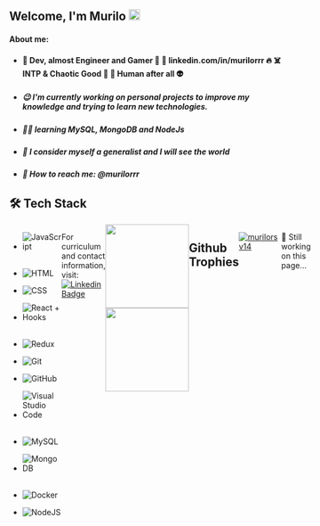 ## Welcome, I'm Murilo <img src="https://github.githubassets.com/images/icons/emoji/unicode/1f44b.png" width='20' height="20">

<h4> About me: </h2>

- #### :purple_heart: Dev, almost Engineer and Gamer :green_heart: :rocket: linkedin.com/in/murilorrr :fire: :skull_and_crossbones: INTP & Chaotic Good :game_die: :space_invader: Human after all :alien:

- ##### :wink: I'm currently working on personal projects to improve my knowledge and trying to learn new technologies.
- ##### 👨‍💻 learning MySQL, MongoDB and NodeJs
- #####  <li>:seedling: I consider myself a generalist and I will see the world </li>
- #####  <li> 📮 How to reach me: @murilorrr </li>
<!-- - ##### [Mage](https://twitter.com/magelibORG) [Dev](https://github.com/isabellaherman/MageLib) [🧙](https://www.twitch.tv/isabellaherman) -->
	
<h2  style="font-weight: bold">🛠️ Tech Stack</h2>

  
	
<div  style="display: flex; justify-content: space-between">

  

<div>

  

-  ![JavaScript](https://img.shields.io/badge/JavaScript-F7DF1E?style=for-the-badge&logo=javascript&logoColor=black)&nbsp;

-  ![HTML](https://img.shields.io/badge/HTML5-E34F26?style=for-the-badge&logo=html5&logoColor=white)&nbsp;
	
-  ![CSS](https://img.shields.io/badge/CSS3-1572B6?style=for-the-badge&logo=css3&logoColor=white)&nbsp;

-  ![React + Hooks](https://camo.githubusercontent.com/4d157984d8f380b75f34b43d817cfea2449fa369b68190c95c0469368099123c/68747470733a2f2f696d672e736869656c64732e696f2f62616467652f2d52454143542b484f4f4b532d3631444146423f7374796c653d666f722d7468652d6261646765266c6f676f3d7265616374266c6f676f436f6c6f723d626c61636b266c6f676f57696474683d3230)&nbsp;
	
-  ![Redux](https://camo.githubusercontent.com/21f7fb67d2c607027a07ac7a39f8cd713e150adafe9714862864d559ccb66b72/68747470733a2f2f696d672e736869656c64732e696f2f62616467652f2d52454455582d3736344142433f7374796c653d666f722d7468652d6261646765266c6f676f3d7265647578266c6f676f436f6c6f723d7768697465266c6f676f57696474683d3230)	


-  ![Git](https://img.shields.io/badge/Git-F05032?style=for-the-badge&logo=git&logoColor=white)&nbsp;

-  ![GitHub](https://img.shields.io/badge/GitHub-100000?style=for-the-badge&logo=github&logoColor=white)&nbsp;

-  ![Visual Studio Code](https://img.shields.io/badge/Visual_Studio_Code-0078D4?style=for-the-badge&logo=visual%20studio%20code&logoColor=white)&nbsp;

-  ![MySQL](https://img.shields.io/badge/MySQL-00000F?style=for-the-badge&logo=mysql&logoColor=white)&nbsp;

-  ![MongoDB](https://img.shields.io/badge/MongoDB-4EA94B?style=for-the-badge&logo=mongodb&logoColor=white)&nbsp;
	
-  ![Docker](https://img.shields.io/badge/Docker-0DB7ED?style=for-the-badge&logo=docker&logoColor=white)&nbsp;
	
- ![NodeJS](https://img.shields.io/badge/Node.js-339933?style=for-the-badge&logo=nodedotjs&logoColor=white)&nbsp;

  

</div>

For curriculum and contact information, visit: [![Linkedin Badge](https://img.shields.io/badge/-murilorsv14-blue?style=flat-square&logo=Linkedin&logoColor=white&link=https://www.linkedin.com/in/murilorrr/)](https://www.linkedin.com/in/murilorrr/)




<div >
  <img height="150em" src="https://github-readme-stats.vercel.app/api?username=murilorsv14&show_icons=true&theme=dracula&include_all_commits=true&count_private=true&icon_color=2FC18C&title_color=2FC18C&bg_color=1A1D21"/>
  <img height="150em" src="https://github-readme-stats.vercel.app/api/top-langs/?username=murilorsv14&layout=compact&langs_count=7&theme=dracula&title_color=2FC18C&bg_color=1A1D21"/>
</div>	
 <br>


 <p></p> 
 
## **Github Trophies**
 
 <p align="left"> <a href="https://github.com/ryo-ma/github-profile-trophy"><img src="https://github-profile-trophy.vercel.app/?username=murilorsv14&theme=onedark" alt="murilorsv14" /></a> </p>


:construction: 
Still working on this page...
